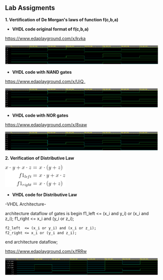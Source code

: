 ## Lab Assigments

**1. Vertification of De Morgan's laws of function f(c,b,a)**

    
   - **VHDL code original format of f(c,b,a)** 

https://www.edaplayground.com/x/kvka
   
![Screenshot1](https://github.com/UgurErdemYURT/Digital-electronics-1/blob/main/Labs/01-gates/original.PNG)
 
   - **VHDL code with NAND gates**
   
https://www.edaplayground.com/x/UiQ_

![Screenshot2](https://github.com/UgurErdemYURT/Digital-electronics-1/blob/main/Labs/01-gates/NAND.PNG)

   - **VHDL code with NOR gates**

https://www.edaplayground.com/x/8xaw
   
![Screenshot3](https://github.com/UgurErdemYURT/Digital-electronics-1/blob/main/Labs/01-gates/NOR.PNG)


**2. Verification of Distributive Law**

![DistributiveLlaws](https://github.com/UgurErdemYURT/Digital-electronics-1/blob/main/Labs/01-gates/distributive1.png)

   - **VHDL code for Distributive Law** 

   -VHDL Architecture-

architecture dataflow of gates is
begin
    f1_left  <= (x_i and y_i) or (x_i and z_i);
	f1_right <= x_i and (y_i or z_i);
    
    f2_left  <= (x_i or y_i) and (x_i or z_i);
	f2_right <= x_i or (y_i and z_i);
end architecture dataflow;

https://www.edaplayground.com/x/fRRw
   
![Screenshot4](https://github.com/UgurErdemYURT/Digital-electronics-1/blob/main/Labs/01-gates/distri.PNG)



